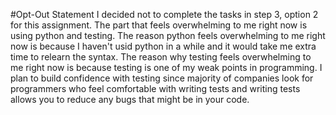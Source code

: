 #Opt-Out Statement
I decided not to complete the tasks in step 3, option 2 for this assignment. The part that feels overwhelming to me right now is using python and testing. The reason python feels overwhelming to me right now is because I haven't usid python in a while and it would take me extra time to relearn the syntax. The reason why testing feels overwhelming to me right now is because testing is one of my weak points in programming. I plan to build confidence with testing since majority of companies look for programmers who feel comfortable with writing tests and writing tests allows you to reduce any bugs that might be in your code.
